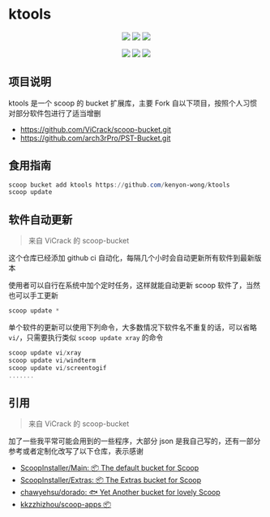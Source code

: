 # ktools

<p align="center">
  <img      src="https://img.shields.io/github/stars/kenyon-wong/ktools"/>  
  <img      src="https://img.shields.io/github/forks/kenyon-wong/ktools"/> 
  <img      src="https://img.shields.io/github/issues/kenyon-wong/ktools"/> 
<!--   <img      src="https://img.shields.io/github/license/kenyon-wong/ktools"/>  -->
</p>
<p align="center">
<img      src="https://img.shields.io/github/commit-activity/m/kenyon-wong/ktools"/>
<img      src="https://img.shields.io/github/last-commit/kenyon-wong/ktools"/>
<img      src="https://img.shields.io/github/repo-size/kenyon-wong/ktools"/>
</p>

## 项目说明

ktools 是一个 scoop 的 bucket 扩展库，主要 Fork 自以下项目，按照个人习惯对部分软件包进行了适当增删

- https://github.com/ViCrack/scoop-bucket.git
- https://github.com/arch3rPro/PST-Bucket.git

## 食用指南

```powershell
scoop bucket add ktools https://github.com/kenyon-wong/ktools
scoop update
```

## 软件自动更新

> 来自 ViCrack 的 scoop-bucket

这个仓库已经添加 github ci 自动化，每隔几个小时会自动更新所有软件到最新版本

使用者可以自行在系统中加个定时任务，这样就能自动更新 scoop 软件了，当然也可以手工更新

```powershell
scoop update *
```

单个软件的更新可以使用下列命令，大多数情况下软件名不重复的话，可以省略 `vi/`，只需要执行类似 `scoop update xray` 的命令

```powershell
scoop update vi/xray
scoop update vi/windterm
scoop update vi/screentogif
.......
```

## 引用

> 来自 ViCrack 的 scoop-bucket

加了一些我平常可能会用到的一些程序，大部分 json 是我自己写的，还有一部分参考或者定制化改写了以下仓库，表示感谢

-   [ScoopInstaller/Main: 📦 The default bucket for Scoop](https://github.com/ScoopInstaller/Main)
-   [ScoopInstaller/Extras: 📦 The Extras bucket for Scoop](https://github.com/ScoopInstaller/Extras)
-   [chawyehsu/dorado: 🐟 Yet Another bucket for lovely Scoop](https://github.com/chawyehsu/dorado)
-   [kkzzhizhou/scoop-apps 📦](https://github.com/kkzzhizhou/scoop-apps)


